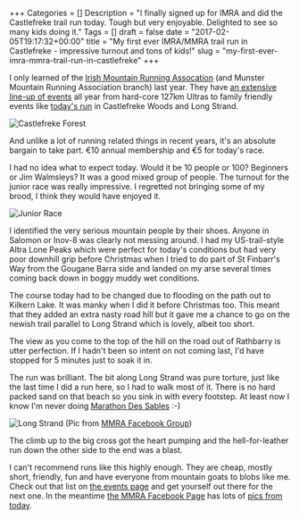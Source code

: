 +++
Categories = []
Description = "I finally signed up for IMRA and did the Castlefreke trail run today. Tough but very enjoyable. Delighted to see so many kids doing it."
Tags = []
draft = false
date = "2017-02-05T19:17:32+00:00"
title = "My first ever IMRA/MMRA trail run in Castlefreke - impressive turnout and tons of kids!"
slug = "my-first-ever-imra-mmra-trail-run-in-castlefreke"
+++

I only learned of the [Irish Mountain Running Assocation](https://www.imra.ie/) (and Munster Mountain Running Association branch) last year. They have [an extensive line-up of events](https://www.imra.ie/events/) all year from hard-core 127km Ultras to family friendly events like [today's run](https://www.imra.ie/events/view/id/1477) in Castlefreke Woods and Long Strand.

![Castlefreke Forest](http://conoroneill.com.s3.amazonaws.com/wp-content/uploads/2017/02/2017-02-05%2010.52.35b.jpg)

And unlike a lot of running related things in recent years, it's an absolute bargain to take part. €10 annual membership and €5 for today's race.

I had no idea what to expect today. Would it be 10 people or 100? Beginners or Jim Walmsleys? It was a good mixed group of people. The turnout for the junior race was really impressive. I regretted not bringing some of my brood, I think they would have enjoyed it.

![Junior Race](http://conoroneill.com.s3.amazonaws.com/wp-content/uploads/2017/02/2017-02-05%2010.36.07b.jpg)

I identified the very serious mountain people by their shoes. Anyone in Salomon or Inov-8 was clearly not messing around. I had my US-trail-style Altra Lone Peaks which were perfect for today's conditions but had very poor downhill grip before Christmas when I tried to do part of St Finbarr's Way from the Gougane Barra side and landed on my arse several times coming back down in boggy muddy wet conditions.

The course today had to be changed due to flooding on the path out to Kilkern Lake. It was manky when I did it before Christmas too. This meant that they added an extra nasty road hill but it gave me a chance to go on the newish trail parallel to Long Strand which is lovely, albeit too short. 

The view as you come to the top of the hill on the road out of Rathbarry is utter perfection. If I hadn't been so intent on not coming last, I'd have stopped for 5 minutes just to soak it in.

The run was brilliant. The bit along Long Strand was pure torture, just like the last time I did a run here, so I had to walk most of it. There is no hard packed sand on that beach so you sink in with every footstep. At least now I know I'm never doing [Marathon Des Sables](http://marathondessables.co.uk/) :-) 

![Long Strand](http://conoroneill.com.s3.amazonaws.com/wp-content/uploads/2017/02/16422850_1267538586672655_2746855433585271530_o.jpg)
(Pic from [MMRA Facebook Group](https://www.facebook.com/405709882855534/photos/pcb.1267541266672387/1267538586672655/?type=3&theater))

The climb up to the big cross got the heart pumping and the hell-for-leather run down the other side to the end was a blast.

I can't recommend runs like this highly enough. They are cheap, mostly short, friendly, fun and have everyone from mountain goats to blobs like me. Check out that list on [the events page](https://www.imra.ie/events/) and get yourself out there for the next one. In the meantime [the MMRA Facebook Page](https://www.facebook.com/MMRA-Munster-Mountain-Running-Association-405709882855534/) has lots of [pics from today](https://www.facebook.com/permalink.php?story_fbid=1267492480010599&id=405709882855534).
